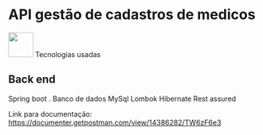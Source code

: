 # API gestão de cadastros de medicos


<p>
<img src="/resources_readme/1f680.png" width="50" height="50" />
Tecnologias usadas
</p>



Back end 
------------ 
Spring boot . 
Banco de dados MySql 
Lombok
Hibernate 
Rest assured

Link para documentação: https://documenter.getpostman.com/view/14386282/TW6zF6e3
